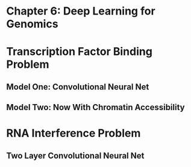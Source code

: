 # Chapter 6: Deep Learning for Genomics

# Transcription Factor Binding Problem

## Model One: Convolutional Neural Net

## Model Two: Now With Chromatin Accessibility

# RNA Interference Problem

## Two Layer Convolutional Neural Net


